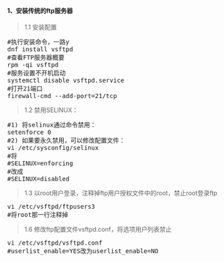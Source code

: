 #### 1、安装传统的ftp服务器
>1.1 安装配置
<pre class="prettyprint lang-s">
#执行安装命令，一路y
dnf install vsftpd
#查看FTP服务器概要
rpm -qi vsftpd
#服务设置不开机启动
systemctl disable vsftpd.service
#打开21端口
firewall-cmd --add-port=21/tcp
</pre>
>1.2 禁用SELINUX：
<pre class="prettyprint lang-s">
#1) 将selinux通过命令禁用：
setenforce 0
#2) 如果要永久禁用，可以修改配置文件：
vi /etc/sysconfig/selinux
#将
#SELINUX=enforcing
#改成
#SELINUX=disabled
</pre>
>1.3 以root用户登录，注释掉ftp用户授权文件中的root，禁止root登录ftp
<pre class="prettyprint lang-s">
vi /etc/vsftpd/ftpusers3
#将root那一行注释掉
</pre>
>1.6 修改ftp配置文件vsftpd.conf，将选项用户列表禁止
<pre class="prettyprint lang-s">
vi /etc/vsftpd/vsftpd.conf
#userlist_enable=YES改为userlist_enable=NO
</pre>
		
